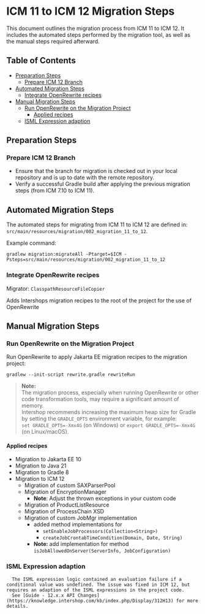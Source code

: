 # ICM 11 to ICM 12 Migration Steps

This document outlines the migration process from ICM 11 to ICM 12. It includes the automated steps performed by the migration tool, as well as the manual steps required afterward.

## Table of Contents

- [Preparation Steps](#preparation-steps)
  - [Prepare ICM 12 Branch](#prepare-icm-12-branch)
- [Automated Migration Steps](#automated-migration-steps)
  - [Integrate OpenRewrite recipes](#integrate-openrewrite-recipes)
- [Manual Migration Steps](#manual-migration-steps)
  - [Run OpenRewrite on the Migration Project](#run-openrewrite-on-the-migration-project)
    - [Applied recipes](#applied-recipes)
  - [ISML Expression adaption](#isml-expression-adaption)
  
## Preparation Steps

### Prepare ICM 12 Branch

- Ensure that the branch for migration is checked out in your local repository and is up to date with the remote repository.
- Verify a successful Gradle build after applying the previous migration steps (from ICM 7.10 to ICM 11).

## Automated Migration Steps

The automated steps for migrating from ICM 11 to ICM 12 are defined in: `src/main/resources/migration/002_migration_11_to_12`.

Example command:
```
gradlew migration:migrateAll -Ptarget=$ICM -Psteps=src/main/resources/migration/002_migration_11_to_12
```

### Integrate OpenRewrite recipes

Migrator: `ClasspathResourceFileCopier` 

Adds Intershops migration recipes to the root of the project for the use of OpenRewrite

## Manual Migration Steps

### Run OpenRewrite on the Migration Project

Run OpenRewrite to apply Jakarta EE migration recipes to the migration project:
```
gradlew --init-script rewrite.gradle rewriteRun
```

> **Note:**  
> The migration process, especially when running OpenRewrite or other code transformation tools, may require a significant amount of memory.  
> Intershop recommends increasing the maximum heap size for Gradle by setting the `GRADLE_OPTS` environment variable, for example:  
> `set GRADLE_OPTS=-Xmx4G` (on Windows) or `export GRADLE_OPTS=-Xmx4G` (on Linux/macOS).

#### Applied recipes

- Migration to Jakarta EE 10
- Migration to Java 21
- Migration to Gradle 8
- Migration to ICM 12
  - Migration of custom SAXParserPool
  - Migration of EncryptionManager
    - **Note**: Adjust the thrown exceptions in your custom code
  - Migration of ProductListResource
  - Migration of ProcessChain XSD
  - Migration of custom JobMgr implementation
    - added method implementations for
      - `setEnableJobProcessors(Collection<String>)`
      - `createJobCrontabTimeCondition(Domain, Date, String)`
    - **Note:** add implementation for method `isJobAllowedOnServer(ServerInfo, JobConfiguration)`

### ISML Expression adaption

      The ISML expression logic contained an evaluation failure if a conditional value was undefined. The issue was fixed in ICM 12, but requires an adaption of the ISML expressions in the project code.
      See [Guide - 12.x.x API Changes](https://knowledge.intershop.com/kb/index.php/Display/312H13) for more details.

